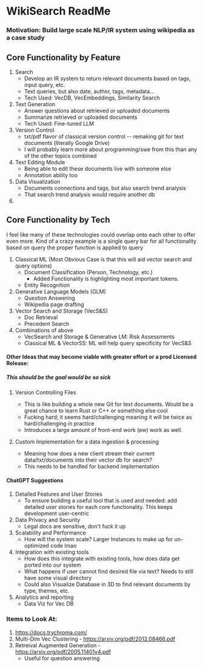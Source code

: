 # WikiSearch ReadMe
### Motivation: Build large scale NLP/IR system using wikipedia as a case study
## Core Functionality by Feature
1. Search 
    - Develop an IR system to return relevant documents based on tags, input query, etc.  
    - Text queries, but also date, author, tags, metadata...
    - Tech Used: VecDB, VecEmbeddings, Similarity Search
2. Text Generation 
   - Answer questions about retrieved or uploaded documents  
   - Summarize retrieved or uploaded documents
   - Tech Used: Fine-tuned LLM
3. Version Control
   - txt/pdf flavor of classical version control -- remaking git for text documents (literally Google Drive)
   - I will probably learn more about programming/swe from this than any of the other topics combined
4. Text Editing Module
   - Being able to edit these documents live with someone else
   - Annotation ability too
5. Data Visualization
   - Documents connections and tags, but also search trend analysis
   - That search trend analysis would require another db
6. 
 ## Core Functionality by Tech
I feel like many of these technologies could overlap onto each other to offer even more. 
Kind of a crazy example is a single query bar for all functionality based on query the proper function is applied to query
1. Classical ML (Most Obvious Case is that this will aid vector search and query options)
   - Document Classification (Person, Technology, etc.)
     - Added Functionality is highlighting most important tokens.
   - Entity Recognition
2. Generative Language Models (GLM)
   - Question Answering
   - Wikipedia page drafting
3. Vector Search and Storage (VecS&S)
   - Doc Retrieval
   - Precedent Search
4. Combinations of above
   - VecSearch and Storage & Generative LM: Risk Assessments
   - Classical ML & VectorSS: ML will help query specificity for VecS&S



#### Other Ideas that may become viable with greater effort or a prod Licensed Release:
##### This should be the goal would be so sick
1. Version Controlling Files
   - This is like building a whole new Git for text documents. Would be a great chance to learn Rust or C++ or something else cool
   - Fucking hard; it seems hard/challenging meaning it will be twice as hard/challenging in practice
   - Introduces a large amount of front-end work (ew) work as well.

2. Custom Implementation for a data ingestion & processing
   - Meaning how does a new client stream their current data/txt/documents into their vector db for search?
   - This needs to be handled for backend implementation


#### ChatGPT Suggestions
1. Detailed Features and User Stories
   - To ensure building a useful tool that is used and needed: add detailed user stories for each core functionality. This keeps development user-centric
2. Data Privacy and Security
   - Legal docs are sensitive, don't fuck it up
3. Scalability and Performance
   - How will the system scale? Larger Instances to make up for un-optimized code lmao
4. Integration with existing tools
   - How does this integrate with existing tools, how does data get ported into our system
   - What happens if user cannot find desired file via text? Needs to still have some visual directory
   - Could also Visualize Database in 3D to find relevant documents by type, themes, etc.
5. Analytics and reporting
   - Data Viz for Vec DB


### Items to Look At:
1. https://docs.trychroma.com/
2. Multi-Dim Vec Clustering - https://arxiv.org/pdf/2012.08466.pdf
3. Retreival Augmented Generation - https://arxiv.org/pdf/2005.11401v4.pdf
   - Useful for question answering
